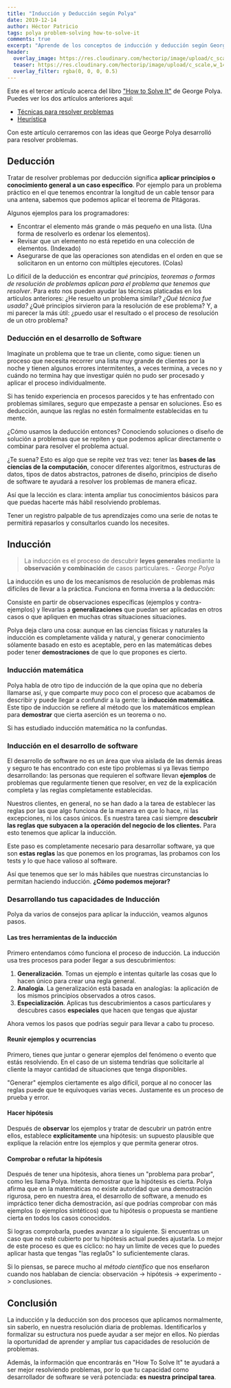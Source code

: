 ```yaml
---
title: "Inducción y Deducción según Polya"
date: 2019-12-14
author: Héctor Patricio
tags: polya problem-solving how-to-solve-it
comments: true
excerpt: "Aprende de los conceptos de inducción y deducción según George Polya los explica en How to Solve It"
header:
  overlay_image: https://res.cloudinary.com/hectorip/image/upload/c_scale,w_1400/v1575746191/verne-ho-0LAJfSNa-xQ-unsplash_prh7gv.jpg
  teaser: https://res.cloudinary.com/hectorip/image/upload/c_scale,w_1400/v1575746191/verne-ho-0LAJfSNa-xQ-unsplash_prh7gv.jpg
  overlay_filter: rgba(0, 0, 0, 0.5)
---
```


Este es el tercer artículo acerca del libro ["How to Solve It"](https://amzn.to/2P8HJA8) de George Polya. Puedes ver los dos artículos anteriores aquí:

- [Técnicas para resolver problemas](/2019/09/27/tecnicas-para-resolver-problemas.html)
- [Heurística](/2019/10/03/el-arte-de-resolver-problemas-la-heuristica.html)

Con este artículo cerraremos con las ideas que George Polya desarrolló para resolver problemas.

## Deducción

Tratar de resolver problemas por deducción significa **aplicar principios o
conocimiento general a un caso específico**. Por ejemplo para un problema
práctico en el que tenemos encontrar la longitud de un cable tensor para una
antena, sabemos que podemos aplicar el teorema de Pitágoras.

Algunos ejemplos para los programadores:

- Encontrar el elemento más grande o más pequeño en una lista. (Una forma de resolverlo es ordenar los elementos).
- Revisar que un elemento no está repetido en una colección de elementos. (Indexado)
- Asegurarse de que las operaciones son atendidas en el orden en que se solicitaron en un entorno con múltiples ejecutores. (Colas)

Lo difícil de la deducción es encontrar *qué principios, teoremas o formas
de resolución de problemas aplican para el problema que tenemos que resolver*. Para esto nos pueden ayudar las técnicas platicadas en los artículos anteriores: ¿He resuelto un problema similar? *¿Qué técnica fue usada?* ¿Qué principios sirvieron para la resolución de ese problema? Y, a mi parecer la más útil: ¿puedo usar el resultado o el proceso de resolución de un otro problema?

### Deducción en el desarrollo de Software

Imagínate un problema que te trae un cliente, como sigue: tienen un proceso que necesita recorrer una lista muy grande de clientes por la noche y tienen algunos errores intermitentes, a veces termina, a veces no y cuándo no termina hay que investigar quién no pudo ser procesado y aplicar el proceso individualmente.

Si has tenido experiencia en procesos parecidos y te has enfrentado con problemas similares, seguro que empezaste a pensar en soluciones. Eso es deducción, aunque las reglas no estén formalmente establecidas en tu mente.

¿Cómo usamos la deducción entonces? Conociendo soluciones o diseño de solución a problemas que se repiten y que podemos aplicar directamente o combinar para resolver el problema actual.

¿Te suena? Esto es algo que se repite vez tras vez: tener las **bases de las ciencias de la computación**, conocer diferentes algoritmos, estructuras de datos, tipos de datos abstractos, patrones de diseño, principios de diseño de software te ayudará a resolver los problemas de manera eficaz.

Así que la lección es clara: intenta ampliar tus conocimientos básicos para que puedas hacerte más hábil resolviendo problemas.

Tener un registro palpable de tus aprendizajes como una serie de notas te permitirá repasarlos y consultarlos cuando los necesites.

## Inducción

> La inducción es el proceso de descubrir **leyes generales** mediante la **observación y combinación** de casos particulares. - *George Polya*

La inducción es uno de los mecanismos de resolución de problemas más difíciles de llevar a la práctica. Funciona en forma inversa a la deducción:

Consiste en partir de observaciones específicas (ejemplos y contra-ejemplos) y llevarlas a **generalizaciones** que puedan ser aplicadas en otros casos o que apliquen en muchas otras situaciones situaciones.

Polya deja claro una cosa: aunque en las ciencias físicas y naturales la inducción es completamente válida y natural, y generar conocimiento sólamente basado en esto es aceptable, pero en las matemáticas debes poder tener **demostraciones** de que lo que propones es cierto.

### Inducción matemática

Polya habla de otro tipo de inducción de la que opina que no debería llamarse así, y que comparte muy poco con el proceso que acabamos de describir y puede llegar a confundir a la gente: la **inducción matemática**. Este tipo de inducción se refiere al método que los matemáticos emplean para **demostrar** que cierta aserción es un teorema o no.

Si has estudiado inducción matemática no la confundas.

### Inducción en el desarrollo de software

El desarrollo de software no es un área que viva aislada de las demás áreas y seguro te has encontrado con este tipo problemas si ya llevas tiempo desarrollando: las personas que requieren el software llevan **ejemplos** de  problemas que regularmente tienen que resolver, en vez de la explicación completa y las reglas completamente establecidas.

Nuestros clientes, en general, no se han dado a la tarea de establecer las reglas por las que algo funciona de la manera en que lo hace, ni las excepciones, ni los casos únicos. Es nuestra tarea casi siempre **descubrir las reglas que subyacen a la operación del negocio de los clientes.** Para esto tenemos que aplicar la inducción.

Este paso es completamente necesario para desarrollar software, ya que son **estas reglas** las que ponemos en los programas, las probamos con los tests y lo que hace valioso al software.

Así que tenemos que ser lo más hábiles que nuestras circunstancias lo permitan haciendo inducción. **¿Cómo podemos mejorar?**

### Desarrollando tus capacidades de Inducción

Polya da varios de consejos para aplicar la inducción, veamos algunos pasos.

#### Las tres herramientas de la inducción

Primero entendamos cómo funciona el proceso de inducción. La inducción usa tres procesos para poder llegar a sus descubrimientos:

1. **Generalización**. Tomas un ejemplo e intentas quitarle las cosas que lo hacen único para crear una regla general.
2. **Analogía**. La generalización está basada en analogías: la aplicación de los mismos principios observados a otros casos.
3. **Especialización**. Aplicas tus descubrimientos a casos particulares y descubres casos **especiales** que hacen que tengas que ajustar

Ahora vemos los pasos que podrías seguir para llevar a cabo tu proceso.

#### Reunir ejemplos y ocurrencias

Primero, tienes que juntar o generar ejemplos del fenómeno o evento que estás resolviendo. En el caso de un sistema tendrías que solicitarle al cliente la mayor cantidad de situaciones que tenga disponibles.

"Generar" ejemplos ciertamente es algo difícil, porque al no conocer las reglas puede que te equivoques varias veces. Justamente es un proceso de prueba y error.

#### Hacer hipótesis

Después de **observar** los ejemplos y tratar de descubrir un patrón entre ellos, establece **explícitamente** una hipótesis: un supuesto plausible que explique la relación entre los ejemplos y que permita generar otros.

#### Comprobar o refutar la hipótesis

Después de tener una hipótesis, ahora tienes un "problema para probar", como les llama Polya. Intenta demostrar que la hipótesis es cierta. Polya afirma que en la matemáticas no existe autoridad que una demostración rigurosa, pero en nuestra área, el desarrollo de software, a menudo es impráctico tener dicha demostración, así que podrías comprobar con más ejemplos (o ejemplos sintéticos) que tu hipótesis o propuesta se mantiene cierta en todos los casos conocidos.

Si logras comprobarla, puedes avanzar a lo siguiente. Si encuentras un caso que no esté cubierto por tu hipótesis actual puedes ajustarla. Lo  mejor de este proceso es que es cíclico: no hay un límite de veces que lo puedes aplicar hasta que tengas "las regla0s" lo suficientemente claras.

Si lo piensas, se parece mucho al _método científico_ que nos enseñaron cuando nos hablaban de ciencia: observación -> hipótesis -> experimento -> conclusiones.

## Conclusión

La inducción y la deducción son dos procesos que aplicamos normalmente, sin saberlo, en nuestra resolución diaria de problemas. Identificarlos y formalizar su estructura nos puede ayudar a ser mejor en ellos. No pierdas la oportunidad de aprender y ampliar tus capacidades de resolución de problemas.

Además, la información que encontrarás en "How To Solve It" te ayudará a ser mejor resolviendo problemas, por lo que tu capacidad como desarrollador de software se verá potenciada: **es nuestra principal tarea**.
